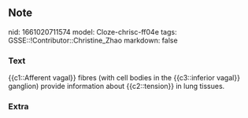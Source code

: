 ## Note
nid: 1661020711574
model: Cloze-chrisc-ff04e
tags: GSSE::!Contributor::Christine_Zhao
markdown: false

### Text
<div>
  <div>
    <div>
      <div>
        {{c1::Afferent vagal}} fibres (with cell bodies in the
        {{c3::inferior vagal}} ganglion) provide information about
        {{c2::tension}} in lung tissues.
      </div>
    </div>
  </div>
</div>

### Extra

